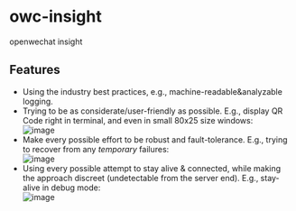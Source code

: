 # owc-insight
openwechat insight 

## Features

- Using the industry best practices, e.g., machine-readable&analyzable logging.
- Trying to be as considerate/user-friendly as possible. E.g., display QR Code right in terminal, and even in small 80x25 size windows:  
  ![image](https://user-images.githubusercontent.com/422244/126873409-6cd02e31-cf96-4a60-b60d-cbe90eb31725.png)
- Make every possible effort to be robust and fault-tolerance. E.g., trying to recover from any _temporary_ failures:  
  ![image](https://user-images.githubusercontent.com/422244/126901127-c1669681-269e-4142-b60f-0f895ba63a0c.png)
- Using every possible attempt to stay alive & connected, while making the approach discreet (undetectable from the server end). E.g., stay-alive in debug mode:  
  ![image](https://user-images.githubusercontent.com/422244/126901864-b25ab53d-b9dd-4241-87c6-37e08c6efdb1.png)

